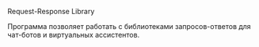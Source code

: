Request-Response Library

Программа позволяет работать с библиотеками запросов-ответов для чат-ботов и виртуальных ассистентов.
